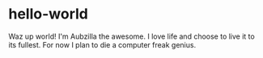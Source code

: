 # hello-world
Waz up world!
I'm Aubzilla the awesome. 
I love life and choose to live it to its fullest.
For now I plan to die a computer freak genius.
